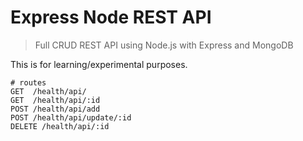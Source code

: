 # Express Node REST API

> Full CRUD REST API using Node.js with Express and MongoDB

This is for learning/experimental purposes.

```
# routes
GET  /health/api/
GET  /health/api/:id
POST /health/api/add
POST /health/api/update/:id
DELETE /health/api/:id
```